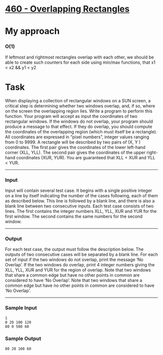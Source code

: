# [460 - Overlapping Rectangles](https://onlinejudge.org/index.php?option=onlinejudge&Itemid=99999999&page=show_problem&category=0&problem=401&mosmsg=Submission+received+with+ID+24836961)

# My approach

### O(1)

If leftmost and rightmost rectangles overlap with each other, we should be able to create such counters for each side using min/max functions, that x1 < x2 && y1 < y2

# Task

When displaying a collection of rectangular windows on a SUN screen, a critical step is determining
whether two windows overlap, and, if so, where on the screen the overlapping region lies.
Write a program to perform this function. Your program will accept as input the coordinates of
two rectangular windows. If the windows do not overlap, your program should produce a message to
that effect. If they do overlap, you should compute the coordinates of the overlapping region (which
must itself be a rectangle).
All coordinates are expressed in “pixel numbers”, integer values ranging from 0 to 9999. A rectangle
will be described by two pairs of (X, Y ) coordinates. The first pair gives the coordinates of the lower
left-hand corner (XLL, YLL). The second pair gives the coordinates of the upper right-hand coordinates
(XUR, YUR). You are guaranteed that XLL < XUR and YLL < YUR.

---

### Input

Input will contain several test case. It begins with a single positive integer on a line by itself indicating
the number of the cases following, each of them as described below. This line is followed by a blank
line, and there is also a blank line between two consecutive inputs.
Each test case consists of two lines. The first contains the integer numbers XLL, YLL, XUR and
YUR for the first window. The second contains the same numbers for the second window.

---

### Output

For each test case, the output must follow the description below. The outputs of two consecutive cases
will be separated by a blank line.
For each set of input if the two windows do not overlap, print the message ‘No Overlap’. If the
two windows do overlap, print 4 integer numbers giving the XLL, YLL, XUR and YUR for the region of
overlap.
Note that two windows that share a common edge but have no other points in common are considered
to have ‘No Overlap’.
Note that two windows that share a common edge but have no other points in common are considered
to have ‘No Overlap’.

---

### Sample Input

```
1
0 20 100 120
80 0 500 60
```

### Sample Output

```
80 20 100 60
```
